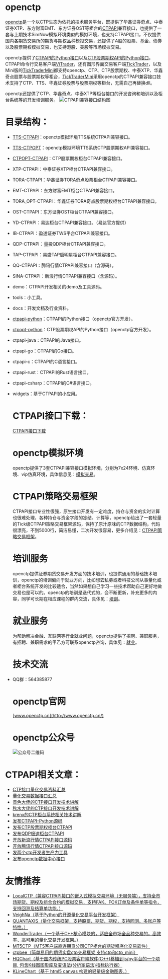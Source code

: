 # **openctp**

[openctp](http://www.openctp.cn)是一个以CTP生态为依托的技术服务平台，既提供了华鑫证券奇点、中泰证券XTP、东方财富EMT、东方证券OST等柜台的[CTPAPI](http://openctp.cn/CTPAPI.html)兼容接口，也提供了一套与上期技术SimNow模拟环境类似的模拟环境，也支持CTPAPI接口，不仅提供国内各期货交易所的期货与期权品种模拟交易，还提供了A股的股票、基金、债券以及股票期权模拟交易，也支持港股、美股等市场模拟交易。

openctp提供了[CTPAPI的Python接口](https://github.com/openctp/openctp-ctp-python)以及[CTP股票期权API的Python接口](https://github.com/openctp/openctp-ctpopt-python)，CTPAPI命令行交易客户端[ViTrader](https://github.com/openctp/openctp/tree/master/widgets/ViTrader)，还有图形界面交易客户端[TickTrader](http://www.openctp.cn/TickTrader.html)，以及Mini版的[TickTraderMini](http://www.openctp.cn/TickTrader.html)都支持openctp、CTP、CTP股票期权、中泰XTP、华鑫奇点股票与股票期权等柜台，[TickTraderMini](http://www.openctp.cn/TickTrader.html)采用openctp的CTPAPI兼容接口技术支持了CTP、TTS、华鑫证券股票与股票期权等柜台，无需自己再替换dll。

openctp还提供了CTP、华鑫奇点、中泰XTP等柜台接口的开发咨询和培训以及柜台系统等的开发培训服务。
![CTPAPI兼容接口结构图](https://github.com/user-attachments/assets/5974ae64-ae18-4f2a-b459-d5f73243037a)

# 目录结构：

- [TTS-CTPAPI](https://github.com/openctp/openctp/tree/master/TTS-CTPAPI)：openctp模拟环境TTS系统CTPAPI兼容接口。

- [TTS-CTPOPT](https://github.com/openctp/openctp/tree/master/TTS-CTPOPT)：openctp模拟环境TTS系统CTP股票期权API兼容接口。

- [CTPOPT-CTPAPI](https://github.com/openctp/openctp/tree/master/CTPOPT-CTPAPI)：CTP股票期权柜台CTPAPI兼容接口。

- XTP-CTPAPI：中泰证券XTP柜台CTPAPI兼容接口。

- TORA-CTPAPI：华鑫证券TORA奇点股票柜台CTPAPI兼容接口。

- EMT-CTPAPI：东方财富EMT柜台CTPAPI兼容接口。

- TORA_OPT-CTPAPI：华鑫证券TORA奇点股票期权柜台CTPAPI兼容接口。

- OST-CTPAPI：东方证券OST柜台CTPAPI兼容接口。

- YD-CTPAPI：易达柜台CTPAPI兼容接口。（易达官方提供）

- IB-CTPAPI：盈透证券TWS平台CTPAPI兼容接口。

- QDP-CTPAPI：量投QDP柜台CTPAPI兼容接口。

- TAP-CTPAPI：易盛TAP启明星柜台CTPAPI兼容接口。

- QQ-CTPAPI：腾讯行情CTPAPI兼容接口（含源码）。

- SINA-CTPAPI：新浪行情CTPAPI兼容接口（含源码）。

- demo：CTPAPI开发相关的demo及工具源码。

- tools：小工具。

- docs：开发文档及行业资料。

- [ctpapi-python](https://github.com/openctp/openctp-ctp-python)：CTPAPI的Python接口（openctp官方开发）。

- [ctpopt-python](https://github.com/openctp/openctp-ctpopt-python)：CTP股票期权API的Python接口（openctp官方开发）。

- ctpapi-java：CTPAPI的Java接口。

- ctpapi-go：CTPAPI的Go接口。

- ctpapi-c：CTPAPI的C语言接口。

- ctpapi-rust：CTPAPI的Rust语言接口。

- ctpapi-csharp：CTPAPI的C#语言接口。

- widgets：基于CTPAPI的小应用。 
  
  # CTPAPI接口下载：
  
  [CTPAPI接口下载](http://www.openctp.cn/CTPAPI.html)
  
  # openctp模拟环境
  
  openctp提供了3套CTPAPI兼容接口模拟环境，分别为7x24环境、仿真环境、vip仿真环境，具体信息见：[模拟交易](http://openctp.cn/Trading.html)。
  
  # CTPAPI策略交易框架
  
  CTPAPI接口专业性很强，原生接口开发有一定难度，持仓与资金的实时计算也很难处理，各种持仓与资金字段的冻结、计算等，openctp给出了一套轻量的Tick级CTPAPI策略交易框架源码，保持了原汁原味的CTP数据结构，代码很漂亮，不到5000行，简洁易懂，二次开发很容易，更多介绍见：[CTPAPI策略交易框架](http://openctp.cn/TTF.html)。
  
  # 培训服务
  
  openctp提供证券期货交易开发方面的技术培训，也提供通用的基础技术培训，openctp的培训偏向于就业方向，比如想去私募或者科技公司从事量化或者柜台系统开发的比较适合，当然如果想自己学习一些技术帮助自己更好地做交易也是可以的。openctp的培训是迭代式的，会不断更新，补充更多的内容，同学可长期在相应课程的群内交流，具体见：[培训](http://openctp.cn/Learning.html)。
  
  # 就业服务
  
  为帮助解决金融、互联网等行业就业问题，openctp提供了招聘、兼职服务，有招聘、兼职需求的甲乙方可联系openctp咨询，具体见：[就业](http://openctp.cn/Jobs.html)。
  
  # 技术交流

- QQ群：564385877
  
  # openctp官网
  
  [www.openctp.cn](http://www.openctp.cn/)
  
  # openctp公众号
  
  ![公众号二维码](https://github.com/user-attachments/assets/14b3b875-acf9-4d27-940b-459401cc3401)

# CTPAPI相关文章：

- [CTP接口量化交易资料汇总](https://zhuanlan.zhihu.com/p/607325008)
- [量化交易数据接口汇总](https://zhuanlan.zhihu.com/p/681814762)
- [景色大佬的CTP接口开发技术讲解](https://www.zhihu.com/column/QuantRoad2019)
- [秋水大佬的CTP接口开发技术讲解](https://link.zhihu.com/?target=https%3A//mp.weixin.qq.com/mp/appmsgalbum%3F__biz%3DMzAxOTQ2ODA3OA%3D%3D%26action%3Dgetalbum%26album_id%3D1501810151681523713%26scene%3D173%26from_msgid%3D2247483738%26from_itemidx%3D1%26count%3D3%26nolastread%3D1%23wechat_redirect)
- [krenx的CTP柜台系统相关技术讲解](https://www.zhihu.com/column/c_1356686503654109184)
- [发布CTPAPI-Python源码](https://zhuanlan.zhihu.com/p/12295276223)
- [发布CTP股票期权柜台CTPAPI](https://zhuanlan.zhihu.com/p/709700501)
- [发布QDP极速柜台CTPAPI](https://zhuanlan.zhihu.com/p/709307501)
- [开放新浪行情CTPAPI接口源码](https://zhuanlan.zhihu.com/p/585724196)
- [开放腾讯行情CTPAPI接口源码](https://zhuanlan.zhihu.com/p/583796057)
- [发两个ctp开发者生产力工具](https://zhuanlan.zhihu.com/p/695782688)
- [发布openctp数据中心接口](https://zhuanlan.zhihu.com/p/1899531333975375926)

# 友情推荐

- [LocalCTP（兼容CTPAPI接口的嵌入式模拟交易环境（无服务端），支持全市场期货、期权及组合合约的模拟交易，支持FAK、FOK订单及条件单等指令，支持回测及结算单功能。）](https://github.com/dearleeyoung/LocalCTP)
- [VeighNa（基于Python的开源量化交易平台开发框架）](https://github.com/vnpy/vnpy)
- [QUANTAXIS（量化交易框架，支持股票、期货、期权，支持回测、多账户等特性。）](https://github.com/yutiansut/QUANTAXIS)
- [WonderTrader（一个基于C++核心模块的，适应全市场全品种交易的，高效率、高可用的量化交易开发框架。）](https://github.com/wondertrader/wondertrader)
- [MT5CTP（MT5客户端直连期货公司CTP柜台的期货程序化交易软件）](https://gitee.com/mt5ctp/MT5CTP)
- [ctpbee（简单易用的期货实盘ctp交易框架 支持ctp和ctp_mini）](https://github.com/ctpbee/ctpbee)
- [HQChart（基于国内传统PC股票客户端软件(C++)移植到js/py平台的一个项目, 包含K线图图形库及麦语法(分析家语法)指标执行器）](https://github.com/jones2000/HQChart)
- [KLineChart（基于 html5 canvas 构建的轻量级金融图表。）](https://github.com/klinecharts/KLineChart)
